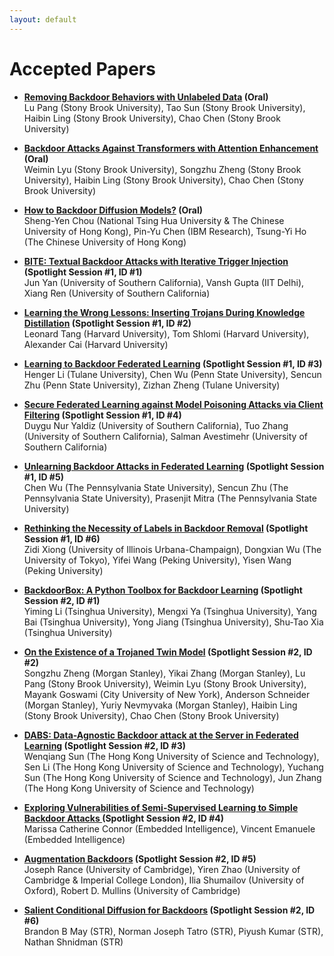 ```yaml
---
layout: default
---
```


# Accepted Papers

- <b>[Removing Backdoor Behaviors with Unlabeled Data](https://openreview.net/pdf?id=Ej6CE_V0V6) (Oral)</b> <br /> Lu Pang (Stony Brook University), Tao Sun (Stony Brook University), Haibin Ling (Stony Brook University), Chao Chen (Stony Brook University)

- <b>[Backdoor Attacks Against Transformers with Attention Enhancement ](https://openreview.net/pdf?id=QmrHMnzJG0-) (Oral)</b> <br /> Weimin Lyu (Stony Brook University), Songzhu Zheng (Stony Brook University), Haibin Ling (Stony Brook University), Chao Chen (Stony Brook University)

- <b>[How to Backdoor Diffusion Models?](https://openreview.net/pdf?id=iIg0_loMVm) (Oral)</b> <br /> Sheng-Yen Chou (National Tsing Hua University & The Chinese University of Hong Kong), Pin-Yu Chen (IBM Research), Tsung-Yi Ho (The Chinese University of Hong Kong)

- <b>[BITE: Textual Backdoor Attacks with Iterative Trigger Injection](https://openreview.net/pdf?id=0SSfzzyG4-) (Spotlight Session #1, ID #1)</b> <br /> Jun Yan (University of Southern California), Vansh Gupta (IIT Delhi), Xiang Ren (University of Southern California)

- <b>[Learning the Wrong Lessons: Inserting Trojans During Knowledge Distillation](https://openreview.net/pdf?id=-sRbqzlT2N1) (Spotlight Session #1, ID #2)</b> <br /> Leonard Tang (Harvard University), Tom Shlomi (Harvard University), Alexander Cai (Harvard University)

- <b>[Learning to Backdoor Federated Learning](https://openreview.net/pdf?id=Kr-wt_gv40) (Spotlight Session #1, ID #3)</b> <br /> Henger Li (Tulane University), Chen Wu (Penn State University), Sencun Zhu (Penn State University), Zizhan Zheng (Tulane University)

- <b>[Secure Federated Learning against Model Poisoning Attacks via Client Filtering](https://openreview.net/pdf?id=rLaFIBsQxB) (Spotlight Session #1, ID #4)</b> <br /> Duygu Nur Yaldiz (University of Southern California), Tuo Zhang (University of Southern California), Salman Avestimehr (University of Southern California)

- <b>[Unlearning Backdoor Attacks in Federated Learning](https://openreview.net/pdf?id=UnSZDmsFdxo) (Spotlight Session #1, ID #5)</b> <br /> Chen Wu (The Pennsylvania State University), Sencun Zhu (The Pennsylvania State University), Prasenjit Mitra (The Pennsylvania State University)

- <b>[Rethinking the Necessity of Labels in Backdoor Removal](https://openreview.net/pdf?id=Noj1Fydegod) (Spotlight Session #1, ID #6)</b> <br /> Zidi Xiong (University of Illinois Urbana-Champaign), Dongxian Wu (The University of Tokyo), Yifei Wang (Peking University), Yisen Wang (Peking University)

- <b>[BackdoorBox: A Python Toolbox for Backdoor Learning](https://openreview.net/pdf?id=B_WOnQXJd5) (Spotlight Session #2, ID #1)</b> <br /> Yiming Li (Tsinghua University), Mengxi Ya (Tsinghua University), Yang Bai (Tsinghua University), Yong Jiang (Tsinghua University), Shu-Tao Xia (Tsinghua University)

- <b>[On the Existence of a Trojaned Twin Model](https://openreview.net/pdf?id=kwICnhvbyG) (Spotlight Session #2, ID #2)</b> <br /> Songzhu Zheng (Morgan Stanley), Yikai Zhang (Morgan Stanley), Lu Pang (Stony Brook University), Weimin Lyu (Stony Brook University), Mayank Goswami (City University of New York), Anderson Schneider (Morgan Stanley), Yuriy Nevmyvaka (Morgan Stanley), Haibin Ling (Stony Brook University), Chao Chen (Stony Brook University)

- <b>[DABS: Data-Agnostic Backdoor attack at the Server in Federated Learning](https://openreview.net/pdf?id=UkDQHuW57uc) (Spotlight Session #2, ID #3)</b> <br /> Wenqiang Sun (The Hong Kong University of Science and Technology), Sen Li (The Hong Kong University of Science and Technology), Yuchang Sun (The Hong Kong University of Science and Technology), Jun Zhang (The Hong Kong University of Science and Technology)

- <b>[Exploring Vulnerabilities of Semi-Supervised Learning to Simple Backdoor Attacks ](https://openreview.net/pdf?id=SVeSubvRWcv) (Spotlight Session #2, ID #4)</b> <br /> Marissa Catherine Connor (Embedded Intelligence), Vincent Emanuele (Embedded Intelligence)

- <b>[Augmentation Backdoors](https://openreview.net/pdf?id=QvrIHZ04iu7) (Spotlight Session #2, ID #5)</b> <br /> Joseph Rance (University of Cambridge), Yiren Zhao (University of Cambridge & Imperial College London), Ilia Shumailov (University of Oxford), Robert D. Mullins (University of Cambridge)

- <b>[Salient Conditional Diffusion for Backdoors](https://openreview.net/pdf?id=jWdvNrV1q5) (Spotlight Session #2, ID #6)</b> <br /> Brandon B May (STR), Norman Joseph Tatro (STR), Piyush Kumar (STR), Nathan Shnidman (STR)

